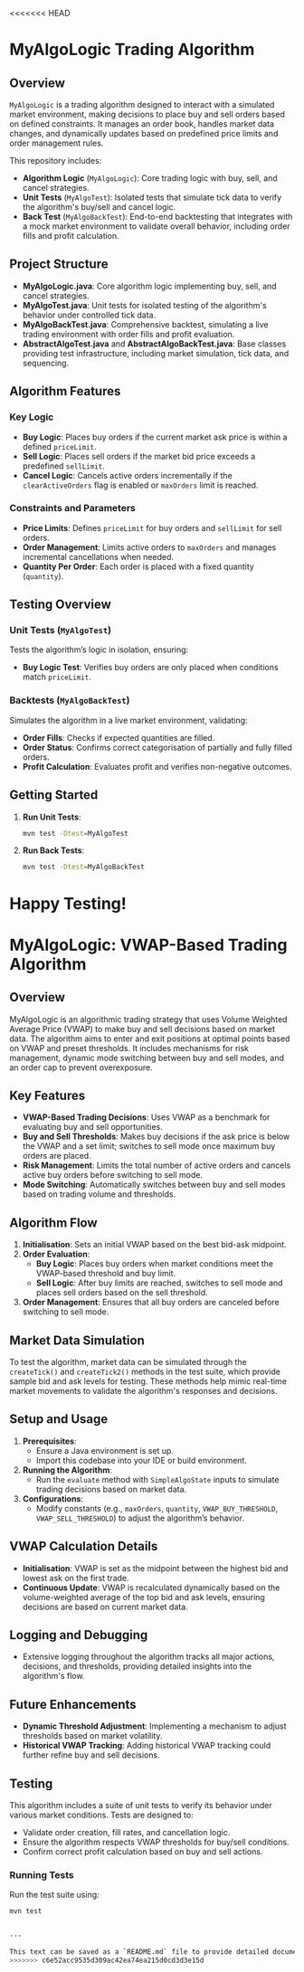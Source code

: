 <<<<<<< HEAD
# MyAlgoLogic Trading Algorithm

## Overview

`MyAlgoLogic` is a trading algorithm designed to interact with a simulated market environment, making decisions to place buy and sell orders based on defined constraints. It manages an order book, handles market data changes, and dynamically updates based on predefined price limits and order management rules.

This repository includes:
- **Algorithm Logic** (`MyAlgoLogic`): Core trading logic with buy, sell, and cancel strategies.
- **Unit Tests** (`MyAlgoTest`): Isolated tests that simulate tick data to verify the algorithm's buy/sell and cancel logic.
- **Back Test** (`MyAlgoBackTest`): End-to-end backtesting that integrates with a mock market environment to validate overall behavior, including order fills and profit calculation.

## Project Structure

- **MyAlgoLogic.java**: Core algorithm logic implementing buy, sell, and cancel strategies.
- **MyAlgoTest.java**: Unit tests for isolated testing of the algorithm's behavior under controlled tick data.
- **MyAlgoBackTest.java**: Comprehensive backtest, simulating a live trading environment with order fills and profit evaluation.
- **AbstractAlgoTest.java** and **AbstractAlgoBackTest.java**: Base classes providing test infrastructure, including market simulation, tick data, and sequencing.

## Algorithm Features

### Key Logic
- **Buy Logic**: Places buy orders if the current market ask price is within a defined `priceLimit`.
- **Sell Logic**: Places sell orders if the market bid price exceeds a predefined `sellLimit`.
- **Cancel Logic**: Cancels active orders incrementally if the `clearActiveOrders` flag is enabled or `maxOrders` limit is reached.

### Constraints and Parameters
- **Price Limits**: Defines `priceLimit` for buy orders and `sellLimit` for sell orders.
- **Order Management**: Limits active orders to `maxOrders` and manages incremental cancellations when needed.
- **Quantity Per Order**: Each order is placed with a fixed quantity (`quantity`).

## Testing Overview

### Unit Tests (`MyAlgoTest`)
Tests the algorithm’s logic in isolation, ensuring:
- **Buy Logic Test**: Verifies buy orders are only placed when conditions match `priceLimit`.

### Backtests (`MyAlgoBackTest`)
Simulates the algorithm in a live market environment, validating:
- **Order Fills**: Checks if expected quantities are filled.
- **Order Status**: Confirms correct categorisation of partially and fully filled orders.
- **Profit Calculation**: Evaluates profit and verifies non-negative outcomes.

## Getting Started

1. **Run Unit Tests**:
   ```bash
   mvn test -Dtest=MyAlgoTest
2. **Run Back Tests**:
   ```bash
   mvn test -Dtest=MyAlgoBackTest
   
Happy Testing!
=======
# MyAlgoLogic: VWAP-Based Trading Algorithm

## Overview
MyAlgoLogic is an algorithmic trading strategy that uses Volume Weighted Average Price (VWAP) to make buy and sell decisions based on market data. The algorithm aims to enter and exit positions at optimal points based on VWAP and preset thresholds. It includes mechanisms for risk management, dynamic mode switching between buy and sell modes, and an order cap to prevent overexposure.

## Key Features
- **VWAP-Based Trading Decisions**: Uses VWAP as a benchmark for evaluating buy and sell opportunities.
- **Buy and Sell Thresholds**: Makes buy decisions if the ask price is below the VWAP and a set limit; switches to sell mode once maximum buy orders are placed.
- **Risk Management**: Limits the total number of active orders and cancels active buy orders before switching to sell mode.
- **Mode Switching**: Automatically switches between buy and sell modes based on trading volume and thresholds.

## Algorithm Flow
1. **Initialisation**: Sets an initial VWAP based on the best bid-ask midpoint.
2. **Order Evaluation**:
    - **Buy Logic**: Places buy orders when market conditions meet the VWAP-based threshold and buy limit.
    - **Sell Logic**: After buy limits are reached, switches to sell mode and places sell orders based on the sell threshold.
3. **Order Management**: Ensures that all buy orders are canceled before switching to sell mode.

## Market Data Simulation
To test the algorithm, market data can be simulated through the `createTick()` and `createTick2()` methods in the test suite, which provide sample bid and ask levels for testing. These methods help mimic real-time market movements to validate the algorithm's responses and decisions.

## Setup and Usage
1. **Prerequisites**:
    - Ensure a Java environment is set up.
    - Import this codebase into your IDE or build environment.
2. **Running the Algorithm**:
    - Run the `evaluate` method with `SimpleAlgoState` inputs to simulate trading decisions based on market data.
3. **Configurations**:
    - Modify constants (e.g., `maxOrders`, `quantity`, `VWAP_BUY_THRESHOLD`, `VWAP_SELL_THRESHOLD`) to adjust the algorithm’s behavior.

## VWAP Calculation Details
- **Initialisation**: VWAP is set as the midpoint between the highest bid and lowest ask on the first trade.
- **Continuous Update**: VWAP is recalculated dynamically based on the volume-weighted average of the top bid and ask levels, ensuring decisions are based on current market data.

## Logging and Debugging
- Extensive logging throughout the algorithm tracks all major actions, decisions, and thresholds, providing detailed insights into the algorithm's flow.

## Future Enhancements
- **Dynamic Threshold Adjustment**: Implementing a mechanism to adjust thresholds based on market volatility.
- **Historical VWAP Tracking**: Adding historical VWAP tracking could further refine buy and sell decisions.
## Testing
This algorithm includes a suite of unit tests to verify its behavior under various market conditions. Tests are designed to:
- Validate order creation, fill rates, and cancellation logic.
- Ensure the algorithm respects VWAP thresholds for buy/sell conditions.
- Confirm correct profit calculation based on buy and sell actions.

### Running Tests
Run the test suite using:
```bash
mvn test


--- 

This text can be saved as a `README.md` file to provide detailed documentation for the project.
>>>>>>> c6e52acc9535d309ac42ea74ea215d0cd3d3e15d

